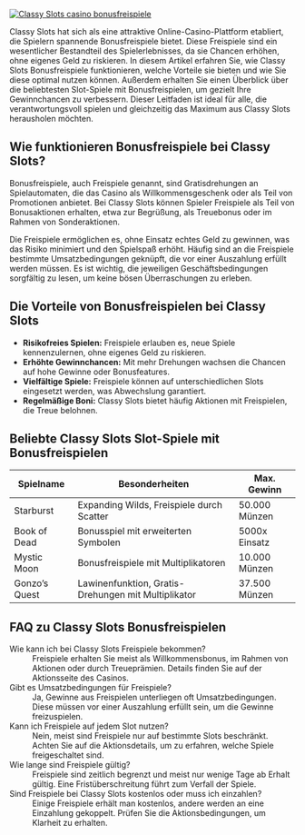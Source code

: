[![Classy Slots casino bonusfreispiele](https://123-caf.pages.dev/gitsignup.png)](https://vrmoo.ru/Bt82HjjY)

<p>Classy Slots hat sich als eine attraktive Online-Casino-Plattform etabliert, die Spielern spannende Bonusfreispiele bietet. Diese Freispiele sind ein wesentlicher Bestandteil des Spielerlebnisses, da sie Chancen erhöhen, ohne eigenes Geld zu riskieren. In diesem Artikel erfahren Sie, wie Classy Slots Bonusfreispiele funktionieren, welche Vorteile sie bieten und wie Sie diese optimal nutzen können. Außerdem erhalten Sie einen Überblick über die beliebtesten Slot-Spiele mit Bonusfreispielen, um gezielt Ihre Gewinnchancen zu verbessern. Dieser Leitfaden ist ideal für alle, die verantwortungsvoll spielen und gleichzeitig das Maximum aus Classy Slots herausholen möchten.</p>  <h2>Wie funktionieren Bonusfreispiele bei Classy Slots?</h2> <p>Bonusfreispiele, auch Freispiele genannt, sind Gratisdrehungen an Spielautomaten, die das Casino als Willkommensgeschenk oder als Teil von Promotionen anbietet. Bei Classy Slots können Spieler Freispiele als Teil von Bonusaktionen erhalten, etwa zur Begrüßung, als Treuebonus oder im Rahmen von Sonderaktionen.</p> <p>Die Freispiele ermöglichen es, ohne Einsatz echtes Geld zu gewinnen, was das Risiko minimiert und den Spielspaß erhöht. Häufig sind an die Freispiele bestimmte Umsatzbedingungen geknüpft, die vor einer Auszahlung erfüllt werden müssen. Es ist wichtig, die jeweiligen Geschäftsbedingungen sorgfältig zu lesen, um keine bösen Überraschungen zu erleben.</p>  <h2>Die Vorteile von Bonusfreispielen bei Classy Slots</h2> <ul>   <li><strong>Risikofreies Spielen:</strong> Freispiele erlauben es, neue Spiele kennenzulernen, ohne eigenes Geld zu riskieren.</li>   <li><strong>Erhöhte Gewinnchancen:</strong> Mit mehr Drehungen wachsen die Chancen auf hohe Gewinne oder Bonusfeatures.</li>   <li><strong>Vielfältige Spiele:</strong> Freispiele können auf unterschiedlichen Slots eingesetzt werden, was Abwechslung garantiert.</li>   <li><strong>Regelmäßige Boni:</strong> Classy Slots bietet häufig Aktionen mit Freispielen, die Treue belohnen.</li> </ul>  <h2>Beliebte Classy Slots Slot-Spiele mit Bonusfreispielen</h2> <table>   <thead>     <tr>       <th>Spielname</th>       <th>Besonderheiten</th>       <th>Max. Gewinn</th>     </tr>   </thead>   <tbody>     <tr>       <td>Starburst</td>       <td>Expanding Wilds, Freispiele durch Scatter</td>       <td>50.000 Münzen</td>     </tr>     <tr>       <td>Book of Dead</td>       <td>Bonusspiel mit erweiterten Symbolen</td>       <td>5000x Einsatz</td>     </tr>     <tr>       <td>Mystic Moon</td>       <td>Bonusfreispiele mit Multiplikatoren</td>       <td>10.000 Münzen</td>     </tr>     <tr>       <td>Gonzo’s Quest</td>       <td>Lawinenfunktion, Gratis-Drehungen mit Multiplikator</td>       <td>37.500 Münzen</td>     </tr>   </tbody> </table>  <h2>FAQ zu Classy Slots Bonusfreispielen</h2> <dl>   <dt>Wie kann ich bei Classy Slots Freispiele bekommen?</dt>   <dd>Freispiele erhalten Sie meist als Willkommensbonus, im Rahmen von Aktionen oder durch Treueprämien. Details finden Sie auf der Aktionsseite des Casinos.</dd>    <dt>Gibt es Umsatzbedingungen für Freispiele?</dt>   <dd>Ja, Gewinne aus Freispielen unterliegen oft Umsatzbedingungen. Diese müssen vor einer Auszahlung erfüllt sein, um die Gewinne freizuspielen.</dd>    <dt>Kann ich Freispiele auf jedem Slot nutzen?</dt>   <dd>Nein, meist sind Freispiele nur auf bestimmte Slots beschränkt. Achten Sie auf die Aktionsdetails, um zu erfahren, welche Spiele freigeschaltet sind.</dd>    <dt>Wie lange sind Freispiele gültig?</dt>   <dd>Freispiele sind zeitlich begrenzt und meist nur wenige Tage ab Erhalt gültig. Eine Fristüberschreitung führt zum Verfall der Spiele.</dd>    <dt>Sind Freispiele bei Classy Slots kostenlos oder muss ich einzahlen?</dt>   <dd>Einige Freispiele erhält man kostenlos, andere werden an eine Einzahlung gekoppelt. Prüfen Sie die Aktionsbedingungen, um Klarheit zu erhalten.</dd> </dl>